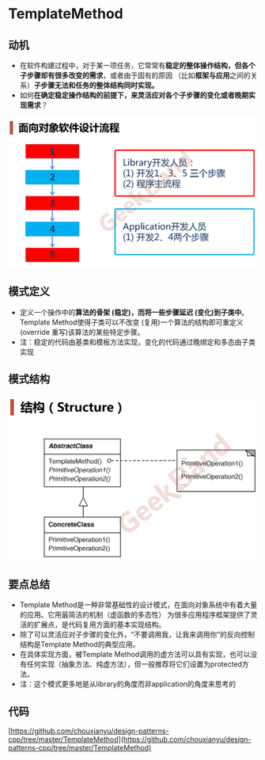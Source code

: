 # TemplateMethod

## 动机

* 在软件构建过程中，对于某一项任务，它常常有**稳定的整体操作结构，但各个子步骤却有很多改变的需求**，或者由于固有的原因 （比如**框架与应用**之间的关系）**子步骤无法和任务的整体结构同时实现。**
* 如何**在确定稳定操作结构的前提下，来灵活应对各个子步骤的变化或者晚期实现需求**？

![](./images/LibraryAndApplication.png)

## 模式定义

* 定义一个操作中的**算法的骨架 (稳定)，而将一些步骤延迟 (变化)到子类中**。Template Method使得子类可以不改变 (复用)一个算法的结构即可重定义(override 重写)该算法的某些特定步骤。
* 注：稳定的代码由基类和模板方法实现，变化的代码通过晚绑定和多态由子类实现

## 模式结构

![](./images/TemplateMethod.png)

## 要点总结

* Template Method是一种非常基础性的设计模式，在面向对象系统中有着大量的应用。它用最简洁的机制（虚函数的多态性） 为很多应用程序框架提供了灵活的扩展点，是代码复用方面的基本实现结构。
* 除了可以灵活应对子步骤的变化外，“不要调用我，让我来调用你”的反向控制结构是Template Method的典型应用。
* 在具体实现方面，被Template Method调用的虚方法可以具有实现，也可以没有任何实现（抽象方法、纯虚方法），但一般推荐将它们设置为protected方法。
* 注：这个模式更多地是从library的角度而非application的角度来思考的

## 代码

[https://github.com/chouxianyu/design-patterns-cpp/tree/master/TemplateMethod](https://github.com/chouxianyu/design-patterns-cpp/tree/master/TemplateMethod)
